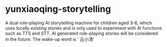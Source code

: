 # yunxiaoqing-storytelling
A dual role-playing AI storytelling machine for children aged 3-6, which uses locally existing stories and is only used to experiment with AI functions such as TTS and STT. AI generated role-playing stories will be considered in the future. The wake-up word is ' 云小清'
